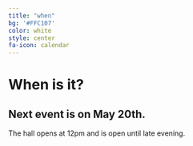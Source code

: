 ```yaml
---
title: "when"
bg: '#FFC107'
color: white
style: center
fa-icon: calendar
---
```


# When is it?

## Next event is on May 20th.

The hall opens at 12pm and is open until late evening.
